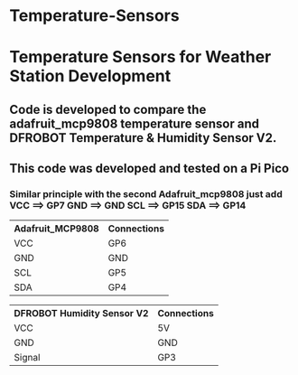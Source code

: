 # Temperature-Sensors
<h1>Temperature Sensors for Weather Station Development</h1>

<h2>Code is developed to compare the adafruit_mcp9808 temperature sensor and DFROBOT Temperature & Humidity Sensor V2.</h2>
<h2>This code was developed and tested on a Pi Pico</h2>

<table>
  <tr>
    <th>Adafruit_MCP9808</th>
    <th>Connections</th>
  </tr>
  <tr>
    <td>VCC</td>
    <td>GP6</td>
  </tr>
  <tr>
    <td>GND</td>
    <td>GND</td>
  </tr>
  <tr>
    <td>SCL</td>
    <td>GP5</td>
  </tr>
  <tr>
    <td>SDA</td>
    <td>GP4</td>
  </tr>

<h3>Similar principle with the second Adafruit_mcp9808 just add VCC ==> GP7 GND ==> GND SCL ==> GP15 SDA ==> GP14 </h3>

<table>
  <tr>
    <th>DFROBOT Humidity Sensor V2</th>
    <th>Connections</th>
  </tr>
  <tr>
    <td>VCC</td>
    <td>5V</td>
  </tr>
  <tr>
    <td>GND</td>
    <td>GND</td>
  </tr>
  <tr>
    <td>Signal</td>
    <td>GP3</td>
  </tr>

